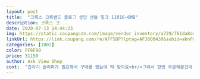 ```yaml
---
layout: post 
title:  "크록스 크록밴드 클로그 성인 샌들 핑크 11016-6MB" 
description: 크록스 크 ..
date: 2020-07-13 14:44:23 
img: https://static.coupangcdn.com/image/vendor_inventory/a729/761da8d4beeb4174356824e666a8625d1ed918b3f11d9513f146fb2b4fe0.jpg 
linkUrl: https://link.coupang.com/re/AFFSDP?lptag=AF3600438&subid=ahnPublicAsk&pageKey=87101404&itemId=273798715&vendorItemId=4611720353&traceid=V0-113-66bfa4f7712393bf 
categories: [1007] 
color: FF6F00 
price: 31150 
author: Ask View Shop 
cont:  "갑자기 슬리퍼가 필요해서 구매를 했는데 딱 맞아요<br/>그래서 한번 주문해본건데 세상 편할수없습니다 진짜<br/>근데 성인들이 요 디자인을 많이 신더라구요<br/>근데 여기서 더 크면 질질 끌고 같고 작으면 발가락이 아플 거 같아요<br/>단점이란 건 딱히 없습니다 신발도 무겁지 않고 잘쓸게요<br/>발이 아파서 편하게 신으려고<br/>배송기간 2일 정도<br/>사세요 두개사세요 ^<br/> -^♡♡<br/>사이즈는 정사이즈같아요 운동화240신어서<br/>샀어요 비싼거 같기도 하고<br/>색상도 화면과같구요<br/>왜 요것만 신으시는지 알것같더라는;;; 안신은것같이<br/>이걸 왜 이제안건지ㅎㅎㅎ<br/>잘신고 있어요^^<br/>제 발 크기는 240 이고 운동화는 245 신어요<br/>제가 원래 크록스 이모델을 투박해서 되게싫어했었거든요<br/>제가 핑크 덕후인데 정말 이쁜게 왔고 다친 곳도 없어 보여요<br/>크록스도 240 주문했는데 잘맞더라구요<br/>편하고 가볍고 디자인도 신어보니 이상하지않더라구요<br/>" 
---
```

